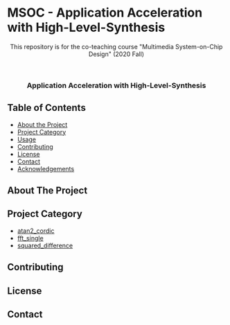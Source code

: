 # MSOC - Application Acceleration with High-Level-Synthesis 
<p align="center">
This repository is for the co-teaching course "Multimedia System-on-Chip Design" (2020 Fall)
</p>


<!-- PROJECT LOGO -->
<br />
<p align="center">

  <h3 align="center">Application Acceleration with High-Level-Synthesis </h3>
  
</p>



<!-- TABLE OF CONTENTS -->
## Table of Contents

* [About the Project](#about-the-project)
* [Project Category](#project-category)
* [Usage](#usage)
* [Contributing](#contributing)
* [License](#license)
* [Contact](#contact)
* [Acknowledgements](#acknowledgements)



<!-- ABOUT THE PROJECT -->
## About The Project




## Project Category
* [atan2_cordic](https://github.com/leo870823/MSOC---Application-Acceleration-with-High-Level-Synthesis-/tree/master/atan2_cordic)
* [fft_single  ](https://github.com/leo870823/MSOC---Application-Acceleration-with-High-Level-Synthesis-/tree/master/fft_single) 
* [squared_difference](https://github.com/leo870823/MSOC---Application-Acceleration-with-High-Level-Synthesis-/tree/master/squared_difference_accumulate) 



<!-- CONTRIBUTING -->
## Contributing



<!-- LICENSE -->
## License



<!-- CONTACT -->
## Contact



